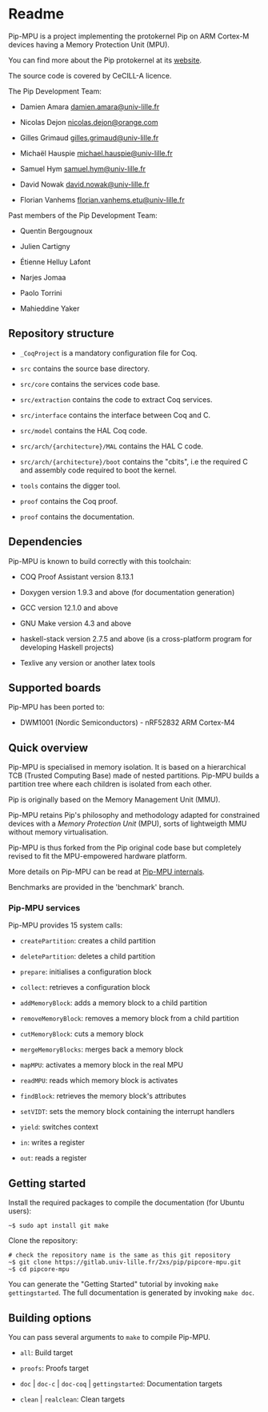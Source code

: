 

# Readme

Pip-MPU is a project implementing the protokernel Pip on ARM Cortex-M devices having a Memory Protection Unit (MPU).



You can find more about the Pip protokernel at its [website](http://pip.univ-lille.fr/).



The source code is covered by CeCILL-A licence.


The Pip Development Team:

* Damien Amara <damien.amara@univ-lille.fr>

* Nicolas Dejon <nicolas.dejon@orange.com>

* Gilles Grimaud <gilles.grimaud@univ-lille.fr>

* Michaël Hauspie <michael.hauspie@univ-lille.fr>

* Samuel Hym <samuel.hym@univ-lille.fr>

* David Nowak <david.nowak@univ-lille.fr>

* Florian Vanhems <florian.vanhems.etu@univ-lille.fr>

Past members of the Pip Development Team:


* Quentin Bergougnoux

* Julien Cartigny

* Étienne Helluy Lafont

* Narjes Jomaa

* Paolo Torrini

* Mahieddine Yaker



## Repository structure



* `_CoqProject` is a mandatory configuration file for Coq.

* `src` contains the source base directory.

* `src/core` contains the services code base.

* `src/extraction` contains the code to extract Coq services.

* `src/interface` contains the interface between Coq and C.

* `src/model` contains the HAL Coq code.

* `src/arch/{architecture}/MAL` contains the HAL C code.

* `src/arch/{architecture}/boot` contains the "cbits", i.e the required C and assembly code required to boot the kernel.

* `tools` contains the digger tool.

* `proof` contains the Coq proof.

* `proof` contains the documentation.


## Dependencies

Pip-MPU is known to build correctly with this toolchain:



* COQ Proof Assistant version 8.13.1

* Doxygen version 1.9.3 and above (for documentation generation)

* GCC version 12.1.0 and above

* GNU Make version 4.3 and above

* haskell-stack version 2.7.5 and above (is a cross-platform program for developing Haskell projects)

* Texlive any version or another latex tools


## Supported boards

Pip-MPU has been ported to:

* DWM1001 (Nordic Semiconductors) - nRF52832 ARM Cortex-M4

## Quick overview

Pip-MPU is specialised in memory isolation.
It is based on a hierarchical TCB (Trusted Computing Base) made of nested partitions.
Pip-MPU builds a partition tree where each children is isolated from each other.

Pip is originally based on the Memory Management Unit (MMU).

Pip-MPU retains Pip's philosophy and methodology adapted for constrained devices with a *Memory Protection Unit* (MPU), sorts of lightweigth MMU without memory virtualisation.

Pip-MPU is thus forked from the Pip original code base but completely revised to fit the MPU-empowered hardware platform.

More details on Pip-MPU can be read at [Pip-MPU internals](https://gitlab.univ-lille.fr/2xs/pip/pipcore-mpu/-/blob/master/PipInternals.md).

Benchmarks are provided in the 'benchmark' branch.

### Pip-MPU services

Pip-MPU provides 15 system calls:

* `createPartition`: creates a child partition

* `deletePartition`: deletes a child partition

* `prepare`: initialises a configuration block

* `collect`: retrieves a configuration block

* `addMemoryBlock`: adds a memory block to a child partition

* `removeMemoryBlock`: removes a memory block from a child partition

* `cutMemoryBlock`: cuts a memory block

* `mergeMemoryBlocks`: merges back a memory block

* `mapMPU`: activates a memory block in the real MPU

* `readMPU`: reads which memory block is activates

* `findBlock`: retrieves the memory block's attributes

* `setVIDT`: sets the memory block containing the interrupt handlers

* `yield`: switches context

* `in`: writes a register

* `out`: reads a register

## Getting started

Install the required packages to compile the documentation (for Ubuntu users):

```console
~$ sudo apt install git make
```

Clone the repository:
```console
# check the repository name is the same as this git repository
~$ git clone https://gitlab.univ-lille.fr/2xs/pip/pipcore-mpu.git
~$ cd pipcore-mpu
```

You can generate the "Getting Started" tutorial by invoking `make gettingstarted`. The full documentation is generated by invoking `make doc`.

## Building options



You can pass several arguments to ```make``` to compile Pip-MPU.



* `all`: Build target

* `proofs`: Proofs target

* `doc` | `doc-c` | `doc-coq` | `gettingstarted`: Documentation targets

* `clean` | `realclean`: Clean targets
